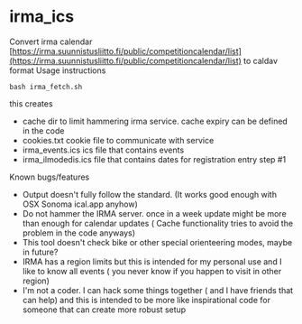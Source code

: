 # irma_ics
Convert irma calendar [https://irma.suunnistusliitto.fi/public/competitioncalendar/list](https://irma.suunnistusliitto.fi/public/competitioncalendar/list)  to caldav format 
Usage instructions

```
bash irma_fetch.sh 
```
this creates 
  - cache dir to limit hammering irma service. cache expiry can be defined in the code
  - cookies.txt cookie file to communicate with service
  - irma_events.ics  ics file that contains events
  - irma_ilmodedis.ics file that contains dates for registration entry step #1 

Known bugs/features
  - Output doesn't fully follow the standard. (It works good enough with OSX Sonoma ical.app anyhow)
  - Do not hammer the IRMA server. once in a week update might be more than enough for calendar updates ( Cache functionality tries to avoid the problem in the code anyways)
  - This tool doesn't check bike or other special orienteering modes, maybe in future?
  - IRMA has a region limits but this is intended for my personal use and I like to know all events ( you never know if you happen to visit in  other region)
  - I'm not a coder. I can hack some things together ( and I have friends that can help)  and this is intended to be more like inspirational code for someone that can create more robust setup  
